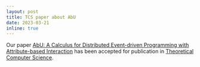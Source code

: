 ```yaml
---
layout: post
title: TCS paper about AbU
date: 2023-03-21
inline: true
---
```

Our paper [AbU: A Calculus for Distributed Event-driven Programming with Attribute-based Interaction]() has been accepted for publication in [Theoretical Computer Science](https://www.sciencedirect.com/journal/theoretical-computer-science).
